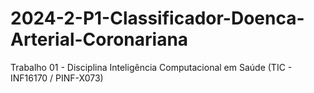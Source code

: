 # 2024-2-P1-Classificador-Doenca-Arterial-Coronariana
Trabalho 01 - Disciplina Inteligência Computacional em Saúde (TIC - INF16170 / PINF-X073)

